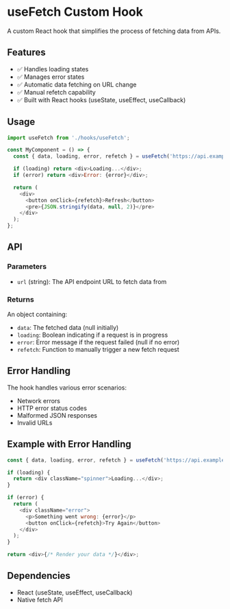 # useFetch Custom Hook

A custom React hook that simplifies the process of fetching data from APIs.

## Features

- ✅ Handles loading states
- ✅ Manages error states
- ✅ Automatic data fetching on URL change
- ✅ Manual refetch capability
- ✅ Built with React hooks (useState, useEffect, useCallback)

## Usage

```javascript
import useFetch from './hooks/useFetch';

const MyComponent = () => {
  const { data, loading, error, refetch } = useFetch('https://api.example.com/data');

  if (loading) return <div>Loading...</div>;
  if (error) return <div>Error: {error}</div>;

  return (
    <div>
      <button onClick={refetch}>Refresh</button>
      <pre>{JSON.stringify(data, null, 2)}</pre>
    </div>
  );
};
```

## API

### Parameters

- `url` (string): The API endpoint URL to fetch data from

### Returns

An object containing:

- `data`: The fetched data (null initially)
- `loading`: Boolean indicating if a request is in progress
- `error`: Error message if the request failed (null if no error)
- `refetch`: Function to manually trigger a new fetch request

## Error Handling

The hook handles various error scenarios:

- Network errors
- HTTP error status codes
- Malformed JSON responses
- Invalid URLs

## Example with Error Handling

```javascript
const { data, loading, error, refetch } = useFetch('https://api.example.com/data');

if (loading) {
  return <div className="spinner">Loading...</div>;
}

if (error) {
  return (
    <div className="error">
      <p>Something went wrong: {error}</p>
      <button onClick={refetch}>Try Again</button>
    </div>
  );
}

return <div>{/* Render your data */}</div>;
```

## Dependencies

- React (useState, useEffect, useCallback)
- Native fetch API